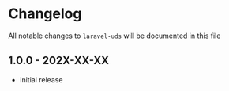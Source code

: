 # Changelog

All notable changes to `laravel-uds` will be documented in this file

## 1.0.0 - 202X-XX-XX

-   initial release
